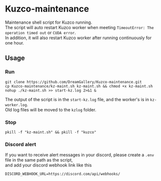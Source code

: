 # Kuzco-maintenance
Maintenance shell script for Kuzco running.  
The script will auto restart Kuzco worker when meeting `TimeoutError: The operation timed out` or `CUDA error`.  
In addition, it will also restart Kuzco worker after running continuously for one hour.

## Usage
### Run
```
git clone https://github.com/DreamGallery/Kuzco-maintenance.git
cp Kuzco-maintenance/kz-maint.sh kz-maint.sh && chmod +x kz-maint.sh
nohup ./kz-maint.sh >> start-kz.log 2>&1 &
```
The output of the script is in the `start-kz.log` file, and the worker's is in `kz-worker.log`.  
Old log files will be moved to the `kzlog` folder.

### Stop
```
pkill -f "kz-maint.sh" && pkill -f "kuzco"
```

### Discord alert
If you want to receive alert messages in your discord, please create a `.env` file in the same path as the script,  
and add your discord webhook link like this
```
DISCORD_WEBHOOK_URL=https://discord.com/api/webhooks/
```
